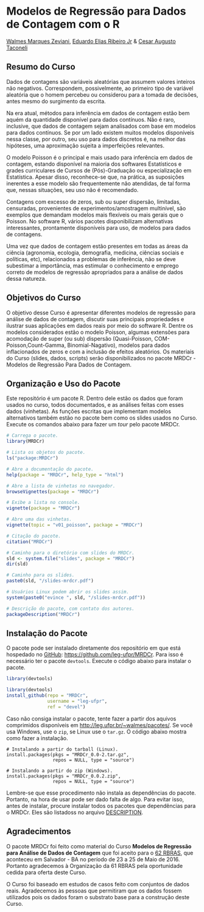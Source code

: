 Modelos de Regressão para Dados de Contagem com o R
===================================================

[Walmes Marques Zeviani], [Eduardo Elias Ribeiro Jr] & [Cesar Augusto
Taconeli]

Resumo do Curso
---------------

Dados de contagens são variáveis aleatórias que assumem valores inteiros
não negativos.  Correspondem, possivelmente, ao primeiro tipo de
variável aleatória que o homem percebeu ou considerou para a tomada de
decisões, antes mesmo do surgimento da escrita.

Na era atual, métodos para inferência em dados de contagem estão bem
aquém da quantidade disponível para dados contínuos. Não é raro,
inclusive, que dados de contagem sejam analisados com base em modelos
para dados contínuos. Se por um lado existem muitos modelos disponíveis
nessa classe, por outro, seu uso para dados discretos é, na melhor das
hipóteses, uma aproximação sujeita a imperfeições relevantes.

O modelo Poisson é o principal e mais usado para inferência em dados de
contagem, estando disponível na maioria dos softwares Estatísticos e
grades curriculares de Cursos de (Pós)-Graduação ou especialização em
Estatística. Apesar disso, reconhece-se que, na prática, as suposições
inerentes a esse modelo são frequentemente não atendidas, de tal forma
que, nessas situações, seu uso não é recomendado.

Contagens com excesso de zeros, sub ou super dispersão, limitadas,
censuradas, provenientes de experimentos/amostragem multinível, são
exemplos que demandam modelos mais flexíveis ou mais gerais que o
Poisson. No software R, vários pacotes disponibilizam alternativas
interessantes, prontamente disponíveis para uso, de modelos para dados
de contagens.

Uma vez que dados de contagem estão presentes em todas as áreas da
ciência (agronomia, ecologia, demografia, medicina, ciências sociais e
políticas, etc), relacionados a problemas de inferência, não se deve
subestimar a importância, mas estimular o conhecimento e emprego correto
de modelos de regressão apropriados para a análise de dados dessa
natureza.

Objetivos do Curso
------------------

O objetivo desse Curso é apresentar diferentes modelos de regressão para
análise de dados de contagem, discutir suas principais propriedades e
ilustrar suas aplicações em dados reais por meio do software R. Dentre
os modelos considerados estão o modelo Poisson, algumas extensões para
acomodação de super (ou sub) dispersão (Quasi-Poisson,
COM-Poisson,Count-Gamma, Binomial-Nagativo), modelos para dados
inflacionados de zeros e com a inclusão de efeitos aleatórios.  Os
materiais do Curso (slides, dados, scripts) serão disponibilizados no
pacote MRDCr - Modelos de Regressão Para Dados de Contagem.

Organização e Uso do Pacote
---------------------------

Este repositório é um pacote R. Dentro dele estão os dados que foram
usados no curso, todos documentados, e as análises feitas com esses
dados (vinhetas). As funções escritas que implementam modelos
alternativos também estão no pacote bem como os slides usados no
Curso. Execute os comandos abaixo para fazer um *tour* pelo pacote
MRDCr.

```r
# Carrega o pacote.
library(MRDCr)

# Lista os objetos do pacote.
ls("package:MRDCr")

# Abre a documentação do pacote.
help(package = "MRDCr", help_type = "html")

# Abre a lista de vinhetas no navegador.
browseVignettes(package = "MRDCr")

# Exibe a lista no console.
vignette(package = "MRDCr")

# Abre uma das vinhetas.
vignette(topic = "v01_poisson", package = "MRDCr")

# Citação do pacote.
citation("MRDCr")

# Caminho para o diretório com slides do MRDCr.
sld <- system.file("slides", package = "MRDCr")
dir(sld)

# Caminho para os slides.
paste0(sld, "/slides-mrdcr.pdf")

# Usuários Linux podem abrir os slides assim.
system(paste0("evince ", sld, "/slides-mrdcr.pdf"))

# Descrição do pacote, com contato dos autores.
packageDescription("MRDCr")
```

Instalação do Pacote
--------------------

O pacote pode ser instalado diretamente dos repositório em que está
hospedado no [GitHub]: <https://github.com/leg-ufpr/MRDCr>. Para isso é
necessário ter o pacote `devtools`. Execute o código abaixo para
instalar o pacote.

```r
library(devtools)

library(devtools)
install_github(repo = "MRDCr",
               username = "leg-ufpr",
               ref = "devel")
```

Caso não consiga instalar o pacote, tente fazer a partir dos aquivos
comprimidos disponíveis em <http://leg.ufpr.br/~walmes/pacotes/>. Se
você usa Windows, use o `zip`, se Linux use o `tar.gz`. O código abaixo
mostra como fazer a instalação.

```
# Instalando a partir do tarball (Linux).
install.packages(pkgs = "MRDCr_0.0-2.tar.gz",
                 repos = NULL, type = "source")

# Instalando a partir do zip (Windows).
install.packages(pkgs = "MRDCr_0.0.2.zip",
                 repos = NULL, type = "source")
```

Lembre-se que esse procedimento não instala as dependências do
pacote. Portanto, na hora de usar pode ser dado falta de algo. Para
evitar isso, antes de instalar, procure instalar todos os pacotes que
dependências para o MRDCr. Eles são listadoss no arquivo [DESCRIPTION].

Agradecimentos
--------------

O pacote MRDCr foi feito como material do Curso **Modelos de Regressão
para Análise de Dados de Contagem** que foi aceito para o [62 RBRAS],
que aconteceu em Salvador - BA no período de 23 a 25 de Maio
de 2016. Portanto agradecemos à Organização da 61 RBRAS pela
oportunidade cedida para oferta deste Curso.

O Curso foi baseado em estudos de casos feito com conjuntos de dados
reais. Agradecemos às pessoas que permitiram que os dados fossem
utilizados pois os dados foram o substrato base para a construção deste
Curso.

<!------------------------------------------- -->

[Walmes Marques Zeviani]: http://leg.ufpr.br/~walmes
[Eduardo Elias Ribeiro Jr]: https://jreduardo.github.io/
[Cesar Augusto Taconeli]: https://docs.ufpr.br/~taconeli/
[GitHub]: https://github.com/leg-ufpr/MRDCr
[62 RBRAS]: http://rbras2016.ufba.br/pt/
[DESCRIPTION]: https://github.com/leg-ufpr/MRDCr/blob/devel/DESCRIPTION
